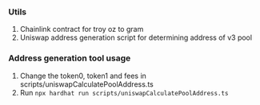 ### Utils 
1. Chainlink contract for troy oz to gram
2. Uniswap address generation script for determining address of v3 pool

### Address generation tool usage 
1. Change the token0, token1 and fees in scripts/uniswapCalculatePoolAddress.ts
2. Run ``` npx hardhat run scripts/uniswapCalculatePoolAddress.ts ```